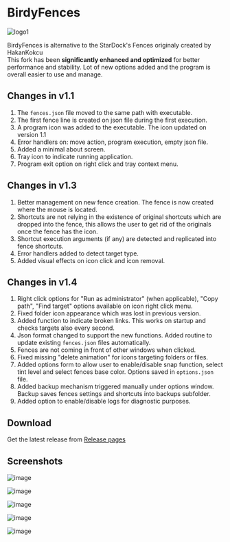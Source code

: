 # BirdyFences
![logo1](https://github.com/user-attachments/assets/279284fd-2ba2-4175-b32b-f5868cc70c7b)

BirdyFences is alternative to the StarDock's Fences originaly created by HakanKokcu <br>
This fork has been **significantly enhanced and optimized** for better performance and stability.
Lot of new options added and the program is overall easier to use and manage. 

## Changes in v1.1

1. The `fences.json` file moved to the same path with executable. 
2. The first fence line is created on json file during the first execution.
3. A program icon was added to the executable. The icon updated on version 1.1
4. Error handlers on: move action, program execution, empty json file.
5. Added a minimal about screen.
6. Tray icon to indicate running application.
7. Program exit option on right click and tray context menu.

## Changes in v1.3

1. Better management on new fence creation. The fence is now created where the mouse is located.
2. Shortcuts are not relying in the existence of original shortcuts which are dropped into the fence, this allows the user to get rid of the originals once the fence has the icon.
3. Shortcut execution arguments (if any) are detected and replicated into fence shortcuts.
4. Error handlers added to detect target type.
5. Added visual effects on icon click and icon removal.

## Changes in v1.4

1. Right click options for "Run as administrator" (when applicable), "Copy path", "Find target" options available on icon right click menu.
2. Fixed folder icon appearance which was lost in previous version.
3. Added function to indicate broken links. This works on startup and checks targets also every second.
4. Json format changed to support the new functions. Added routine to update existing `fences.json` files automatically.
5. Fences are not coming in front of other windows when clicked.
6. Fixed missing "delete animation" for icons targeting folders or files.
7. Added options form to allow user to enable/disable snap function, select tint level and select fences base color. Options saved in `options.json` file.
8. Added backup mechanism triggered manually under options window. Backup saves fences settings and shortcuts into backups subfolder.
9. Added option to enable/disable logs for diagnostic purposes.

## Download
Get the latest release from [Release pages](https://github.com/limbo666/BirdyFences/releases) 


## Screenshots
![image](https://github.com/user-attachments/assets/ce3fc0cd-5213-4b6e-8405-2c443578ef95)

![image](https://github.com/user-attachments/assets/2d87c0e7-ec6b-4905-a3d9-c9dd922e5070)

![image](https://github.com/user-attachments/assets/3aa93df9-1a1c-4993-8dac-bd3c918b4bfe)

![image](https://github.com/user-attachments/assets/1cd9a855-8d91-46f8-be56-9e47b2040972)

![image](https://github.com/user-attachments/assets/713f3a7a-ff1a-449d-900e-91f8ab83fd24)




